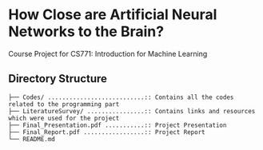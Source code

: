 # How Close are Artificial Neural Networks to the Brain?
Course Project for CS771: Introduction for Machine Learning

## Directory Structure
```
├── Codes/ ...........................:: Contains all the codes related to the programming part
├── LiteratureSurvey/ ................:: Contains links and resources which were used for the project
├── Final_Presentation.pdf ...........:: Project Presentation
├── Final_Report.pdf .................:: Project Report
└── README.md
```

